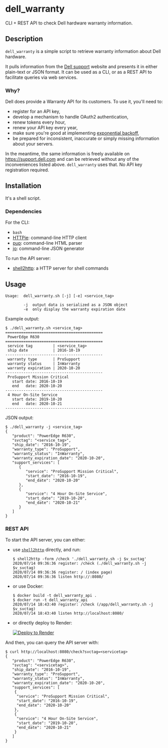 # dell_warranty
CLI + REST API to check Dell hardware warranty information.

## Description

`dell_warranty` is a simple script to retrieve warranty information about Dell
hardware.

It pulls information from the [Dell support](support.dell.com) website and
presents it in either plain-text or JSON format. It can be used as a CLI, or
as a REST API to facilitate queries via web services.

### Why?

Dell does provide a Warranty API for its customers. To use it, you'll need to:
* register for an API key,
* develop a mechanism to handle OAuth2 authentication,
* renew tokens every hour,
* renew your API key every year,
* make sure you're good at implementing [exponential
  backoff](https://en.wikipedia.org/wiki/Exponential_backoff),
* be prepared for inconsistent, inaccurate or simply missing information about
  your servers.

In the meantime, the same information is freely available on
https://support.dell.com and can be retrieved without any of the inconveniences
listed above. `dell_warranty` uses that. No API key registration required.


## Installation

It's a shell script.


### Dependencies

For the CLI:
* `bash`
* [HTTPie](https://httpie.org): command-line HTTP client
* [pup](https://github.com/ericchiang/pup): command-line HTML parser
* [jo](https://github.com/jpmens/jo): command-line JSON generator

To run the API server:
* [shell2http](https://github.com/msoap/shell2http): a HTTP server for shell
  commands


## Usage

```
Usage:  dell_warranty.sh [-j] [-e] <service_tag>

        -j  output data is serialized as a JSON object
        -e  only display the warranty expiration date
```

Example output:

```
$ ./dell_warranty.sh <service_tag>
===========================================
 PowerEdge R630
===========================================
 service tag         | <service_tag>
 ship date           | 2016-10-19
-------------------------------------------
 warranty type       | ProSupport
 warranty status     | InWarranty
 warranty expiration | 2020-10-20
-------------------------------------------
 ProSupport Mission Critical
   start date: 2016-10-19
   end   date: 2020-10-20
-------------------------------------------
 4 Hour On-Site Service
   start date: 2019-10-20
   end   date: 2020-10-21
-------------------------------------------
```

JSON output:
```
$ ./dell_warranty -j <service_tag>
{
   "product": "PowerEdge R630",
   "svctag": "<service_tag>",
   "ship_date": "2016-10-19",
   "warranty_type": "ProSupport",
   "warranty_status": "InWarranty",
   "warranty_expiration_date": "2020-10-20",
   "support_services": [
      {
         "service": "ProSupport Mission Critical",
         "start_date": "2016-10-19",
         "end_date": "2020-10-20"
      },
      {
         "service": "4 Hour On-Site Service",
         "start_date": "2019-10-20",
         "end_date": "2020-10-21"
      }
   ]
}
```


### REST API


To start the API server, you can either:

* use [`shell2http`](https://github.com/msoap/shell2http) directly, and run:
  ```
  $ shell2http -form /check './dell_warranty.sh -j $v_svctag'
  2020/07/14 09:36:36 register: /check (./dell_warranty.sh -j $v_svctag)
  2020/07/14 09:36:36 register: / (index page)
  2020/07/14 09:36:36 listen http://:8080/
  ```
* or use Docker:
  ```
  $ docker build -t dell_warranty_api .
  $ docker run -t dell_warranty_api
  2020/07/14 18:43:40 register: /check (/app/dell_warranty.sh -j $v_svctag)
  2020/07/14 18:43:40 listen http://localhost:8080/
  ```

* or directly deploy to Render:

  [![Deploy to Render](https://render.com/images/deploy-to-render-button.svg)](https://render.com/deploy)


And then, you can query the API server with:
  ```
  $ curl http://localhost:8080/check?svctag=<servicetag>
  {
     "product": "PowerEdge R630",
     "svctag": "<servicetag>",
     "ship_date": "2016-10-19",
     "warranty_type": "ProSupport",
     "warranty_status": "InWarranty",
     "warranty_expiration_date": "2020-10-20",
     "support_services": [
      {
       "service": "ProSupport Mission Critical",
       "start_date": "2016-10-19",
       "end_date": "2020-10-20"
      },
      {
       "service": "4 Hour On-Site Service",
       "start_date": "2019-10-20",
       "end_date": "2020-10-21"
      }
     ]
  }
```

